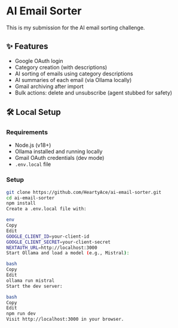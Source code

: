 # AI Email Sorter

This is my submission for the AI email sorting challenge.

## ✨ Features

- Google OAuth login
- Category creation (with descriptions)
- AI sorting of emails using category descriptions
- AI summaries of each email (via Ollama locally)
- Gmail archiving after import
- Bulk actions: delete and unsubscribe (agent stubbed for safety)

## 🛠️ Local Setup

### Requirements

- Node.js (v18+)
- Ollama installed and running locally
- Gmail OAuth credentials (dev mode)
- `.env.local` file

### Setup

```bash
git clone https://github.com/HeartyAce/ai-email-sorter.git
cd ai-email-sorter
npm install
Create a .env.local file with:

env
Copy
Edit
GOOGLE_CLIENT_ID=your-client-id
GOOGLE_CLIENT_SECRET=your-client-secret
NEXTAUTH_URL=http://localhost:3000
Start Ollama and load a model (e.g., Mistral):

bash
Copy
Edit
ollama run mistral
Start the dev server:

bash
Copy
Edit
npm run dev
Visit http://localhost:3000 in your browser.